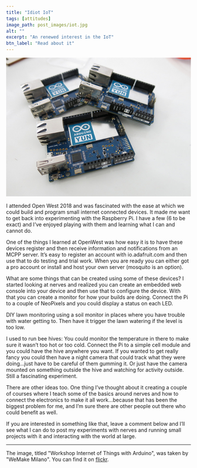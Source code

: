 ```yaml
---
title: "Idiot IoT"
tags: [attitudes]
image_path: post_images/iot.jpg
alt: ""
excerpt: "An renewed interest in the IoT"
btn_label: "Read about it"
---
```

![iot][image]

I attended Open West 2018 and was fascinated with the ease at which we could build and program small internet connected devices. It made me want to get back into experimenting with the Raspberry Pi. I have a few (6 to be exact) and I’ve enjoyed playing with them and learning what I can and cannot do. 

One of the things I learned at OpenWest was how easy it is to have these devices register and then receive information and notifications from an MCPP server. It’s easy to register an account with io.adafruit.com and then use that to do testing and trial work. When you are ready you can either got a pro account or install and host your own server (mosquito is an option).

What are some things that can be created using some of these devices?
I started looking at nerves and realized you can create an embedded web console into your device and then use that to configure the device. With that you can create a monitor for how your builds are doing. Connect the Pi to a couple of NeoPixels and you could display a status on each LED.

DIY lawn monitoring using a soil monitor in places where you have trouble with water getting to. Then have it trigger the lawn watering if the level is too low.

I used to run bee hives: You could monitor the temperature in there to make sure it wasn’t too hot or too cold. Connect the Pi to a simple cell module and you could have the hive anywhere you want. If you wanted to get really fancy you could then have a night camera that could track what they were doing…just have to be careful of them gumming it. Or just have the camera mounted on something outside the hive and watching for activity outside. Still a fascinating experiment.

There are other ideas too. One thing I’ve thought about it creating a couple of courses where I teach some of the basics around nerves and how to connect the electronics to make it all work…because that has been the biggest problem for me, and I’m sure there are other people out there who could benefit as well.

If you are interested in something like that, leave a comment below and I’ll see what I can do to post my experiments with nerves and running small projects with it and interacting with the world at large.

---
The image, titled "Workshop Internet of Things with Arduino", was taken by "WeMake Milano". You can find it on [flickr][flickr].

[image]: /images/post_images/iot.jpg
[flickr]: https://www.flickr.com/photos/wemake_cc/13847941843
